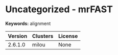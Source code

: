 # Uncategorized - mrFAST



**Keywords:** alignment



| Version | Clusters | License |
| ------- | -------- | ------- |
| 2.6.1.0 | milou | None |
